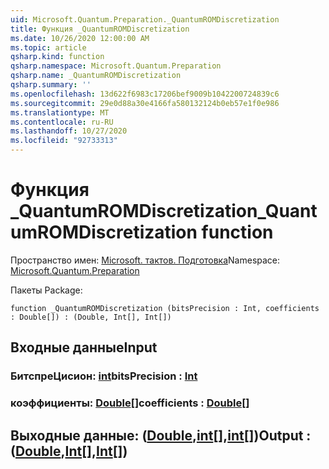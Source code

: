 ```yaml
---
uid: Microsoft.Quantum.Preparation._QuantumROMDiscretization
title: Функция _QuantumROMDiscretization
ms.date: 10/26/2020 12:00:00 AM
ms.topic: article
qsharp.kind: function
qsharp.namespace: Microsoft.Quantum.Preparation
qsharp.name: _QuantumROMDiscretization
qsharp.summary: ''
ms.openlocfilehash: 13d622f6983c17206bef9009b1042200724839c6
ms.sourcegitcommit: 29e0d88a30e4166fa580132124b0eb57e1f0e986
ms.translationtype: MT
ms.contentlocale: ru-RU
ms.lasthandoff: 10/27/2020
ms.locfileid: "92733313"
---
```

# <a name="_quantumromdiscretization-function"></a><span data-ttu-id="6aca4-102">Функция _QuantumROMDiscretization</span><span class="sxs-lookup"><span data-stu-id="6aca4-102">_QuantumROMDiscretization function</span></span>

<span data-ttu-id="6aca4-103">Пространство имен: [Microsoft. тактов. Подготовка](xref:Microsoft.Quantum.Preparation)</span><span class="sxs-lookup"><span data-stu-id="6aca4-103">Namespace: [Microsoft.Quantum.Preparation](xref:Microsoft.Quantum.Preparation)</span></span>

<span data-ttu-id="6aca4-104">Пакеты [](https://nuget.org/packages/)</span><span class="sxs-lookup"><span data-stu-id="6aca4-104">Package: [](https://nuget.org/packages/)</span></span>




```qsharp
function _QuantumROMDiscretization (bitsPrecision : Int, coefficients : Double[]) : (Double, Int[], Int[])
```


## <a name="input"></a><span data-ttu-id="6aca4-105">Входные данные</span><span class="sxs-lookup"><span data-stu-id="6aca4-105">Input</span></span>

### <a name="bitsprecision--int"></a><span data-ttu-id="6aca4-106">БитспреЦисион: [int](xref:microsoft.quantum.lang-ref.int)</span><span class="sxs-lookup"><span data-stu-id="6aca4-106">bitsPrecision : [Int](xref:microsoft.quantum.lang-ref.int)</span></span>




### <a name="coefficients--double"></a><span data-ttu-id="6aca4-107">коэффициенты: [Double](xref:microsoft.quantum.lang-ref.double)[]</span><span class="sxs-lookup"><span data-stu-id="6aca4-107">coefficients : [Double](xref:microsoft.quantum.lang-ref.double)[]</span></span>





## <a name="output--doubleintint"></a><span data-ttu-id="6aca4-108">Выходные данные: ([Double](xref:microsoft.quantum.lang-ref.double),[int](xref:microsoft.quantum.lang-ref.int)[],[int](xref:microsoft.quantum.lang-ref.int)[])</span><span class="sxs-lookup"><span data-stu-id="6aca4-108">Output : ([Double](xref:microsoft.quantum.lang-ref.double),[Int](xref:microsoft.quantum.lang-ref.int)[],[Int](xref:microsoft.quantum.lang-ref.int)[])</span></span>

